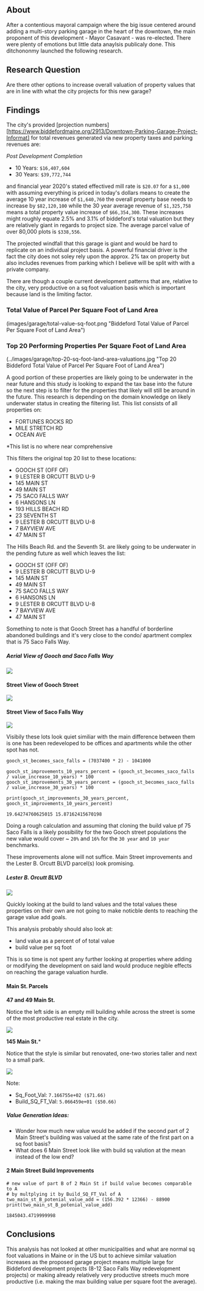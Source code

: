 ## About
After a contentious mayoral campaign where the big issue centered around adding a multi-story parking garage in the heart of the downtown, the main proponent of this development - Mayor Casavant - was re-elected. There were plenty of emotions but little data anaylsis publicaly done. This ditchononmy launched the following research.

## Research Question
Are there other options to increase overall valuation of property values that are in line with what the city projects for this new garage?

## Findings
The city's provided [projection numbers][https://www.biddefordmaine.org/2913/Downtown-Parking-Garage-Project-Informat] for total revenues generated via new property taxes and parking revenues are:
 
 *Post Development Completion*
 - 10 Years: `$16,407,604`
 - 30 Years: `$39,772,744`

and financial year 2020's stated effectived mill rate is `$20.07` for a `$1,000` with assuming everything is priced in today's dollars means to create the average 10 year increase of `$1,640,760` the overall property base needs to increase by `$82,120,100` while the 30 year average revenue of `$1,325,758` means a total property value increase of `$66,354,300`. These increases might roughly equate 2.5% and 3.1% of biddeford's total valuation but they are relatively giant in regards to project size. The average parcel value of over 80,000 plots is `$338,556`. 

The projected windfall that this garage is giant and would be hard to replicate on an individual project basis. A powerful financial driver is the fact the city does not soley rely upon the approx. 2% tax on property but also includes revenues from parking which I believe will be split with with a private company. 

There are though a couple current development patterns that are, relative to the city, very productive on a sq foot valuation basis which is important because land is the limiting factor. 

### Total Value of Parcel Per Square Foot of Land Area
(images/garage/total-value-sq-foot.png "Biddeford Total Value of Parcel Per Square Foot of Land Area")


### Top 20 Performing Properties Per Square Foot of Land Area
(../images/garage/top-20-sq-foot-land-area-valuations.jpg "Top 20 Biddeford Total Value of Parcel Per Square Foot of Land Area")


A good portion of these properties are likely going to be underwater in the near future and this study is looking to expand the tax base into the future so the next step is to filter for the properties that likely will still be around in the future. This research is depending on the domain knowledge on likely underwater status in creating the filtering list. This list consists of all properties on:

- FORTUNES ROCKS RD
- MILE STRETCH RD
- OCEAN AVE

*This list is no where near comprehensive

This filters the original top 20 list to these locations:

- GOOCH ST (OFF OF)
- 9 LESTER B ORCUTT BLVD U-9
- 145 MAIN ST
- 49 MAIN ST
- 75 SACO FALLS WAY
- 6 HANSONS LN
- 193 HILLS BEACH RD
- 23 SEVENTH ST
- 9 LESTER B ORCUTT BLVD U-8
- 7 BAYVIEW AVE
- 47 MAIN ST

The Hills Beach Rd. and the Seventh St. are likely going to be underwater in the pending future as well which leaves the list:

- GOOCH ST (OFF OF)
- 9 LESTER B ORCUTT BLVD U-9
- 145 MAIN ST
- 49 MAIN ST
- 75 SACO FALLS WAY
- 6 HANSONS LN
- 9 LESTER B ORCUTT BLVD U-8
- 7 BAYVIEW AVE
- 47 MAIN ST

Something to note is that Gooch Street has a handful of borderline abandoned buildings and it's very close to the condo/ apartment complex that is 75 Saco Falls Way.


##### Aerial View of Gooch and Saco Falls Way
<img src="ariel-saco-falls-gooch-st.jpg" />

#### Street View of Gooch Street
<img src="gooch-st-street-view.jpg" />


#### Street View of Saco Falls Way
<img src="75-saco-falls-way-street-view.jpg" />

Visibily these lots look quiet similiar with the main difference between them is one has been redeveloped to be offices and apartments while the other spot has not.

```
gooch_st_becomes_saco_falls = (7037400 * 2) - 1041000

gooch_st_improvements_10_years_percent = (gooch_st_becomes_saco_falls / value_increase_10_years) * 100
gooch_st_improvements_30_years_percent = (gooch_st_becomes_saco_falls / value_increase_30_years) * 100

print(gooch_st_improvements_30_years_percent, gooch_st_improvements_10_years_percent)

19.64274760625015 15.87162415670198

```


Doing a rough calculation and assuming that cloning the build value pf 75 Saco Falls is a likely possibility for the two Gooch street populations the new value would cover ~ `20%` and `16%` for the `30 year` and `10 year` benchmarks.


These improvements alone will not suffice. Main Street improvements and the Lester B. Orcutt BLVD parcel(s) look promising.


##### Lester B. Orcutt BLVD

<img src="9-lb-orcutt-blvd-street-view.jpg" />



Quickly looking at the build to land values and the total values these properties on their own are not going to make noticble dents to reaching the garage value add goals.

This analysis probably should also look at: 
- land value as a percent of of total value
- build value per sq foot

This is so time is not spent any further looking at properties where adding or modifying the development on said land would produce negible effects on reaching the garage valuation hurdle.


#### Main St. Parcels 

**47 and 49 Main St.**

Notice the left side is an empty mill building while across the street is some of the most productive real estate in the city. 

<img src="images/main-street-street-view.jpg" />



**145 Main St.***

Notice that the style is similar but renovated, one-two stories taller and next to a small park.

<img src="images/145-main-st-street-view.jpg" />


Note:
- Sq_Foot_Val: `7.166755e+02 ($71.66)`
- Build_SQ_FT_Val: `5.066459e+01 ($50.66)`


##### Value Generation Ideas:

- Wonder how much new value would be added if the second part of 2 Main Street's building was valued at the same rate of the first part on a sq foot basis?
- What does 6 Main Street look like with build sq valution at the mean instead of the low end?

#### 2 Main Street Build Improvements

```
# new value of part B of 2 Main St if build value becomes comparable to A 
# by multplying it by Build_SQ_FT_Val of A
two_main_st_B_potenial_value_add = (156.392 * 12366) - 88900
print(two_main_st_B_potenial_value_add)

1845043.4719999998
```

## Conclusions


This analysis has not looked at other municipalities and what are normal sq foot valuations in Maine or in the US but to achieve similar valuation increases as the proposed garage project means multiple large for Biddeford development projects (8-12 Saco Falls Way redevelopment projects) or making already relatively very productive streets much more productive (i.e. making the max building value per square foot the average).